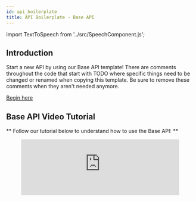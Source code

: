 ```yaml
---
id: api_boilerplate
title: API Boilerplate - Base API
---
```


import TextToSpeech from '../src/SpeechComponent.js';

<TextToSpeech>

## Introduction

Start a new API by using our Base API template!
There are comments throughout the code that start with TODO where specific things need to be changed or renamed when copying this template.
Be sure to remove these comments when they aren't needed anymore.

[Begin here](https://github.com/LBHackney-IT/lbh-base-api)

## Base API Video Tutorial

** Follow our tutorial below to understand how to use the Base API: **

<figure class="video-container">
  <iframe width="100%" src="https://www.youtube.com/embed/WggC6Rtz1CE" title="YouTube video player" frameborder="0" allow="accelerometer; autoplay; clipboard-write; encrypted-media; gyroscope; picture-in-picture" allowfullscreen></iframe>
</figure>

</TextToSpeech>